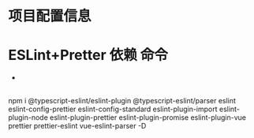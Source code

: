 # 项目配置信息

# ESLint+Pretter 依赖 命令

-

##

npm i @typescript-eslint/eslint-plugin
@typescript-eslint/parser
eslint
eslint-config-prettier
eslint-config-standard
eslint-plugin-import
eslint-plugin-node
eslint-plugin-prettier
eslint-plugin-promise
eslint-plugin-vue
prettier
prettier-eslint
vue-eslint-parser
-D

##
